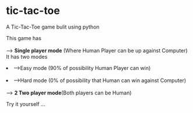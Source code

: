 # tic-tac-toe
A Tic-Tac-Toe game bulit using python

This game has <br/> <br/>
	--> **Single player mode** (Where Human Player can be up against Computer) <br/>
	It has two modes <br/>
      		<li>-->Easy mode (90% of possibility Human Player can win) </li><br/>
     		<li>-->Hard mode (0% of possibility that Human can win against Computer) </li><br/>
	--> **2 Two player mode**(Both players can be Human) <br/>

Try it yourself ...
